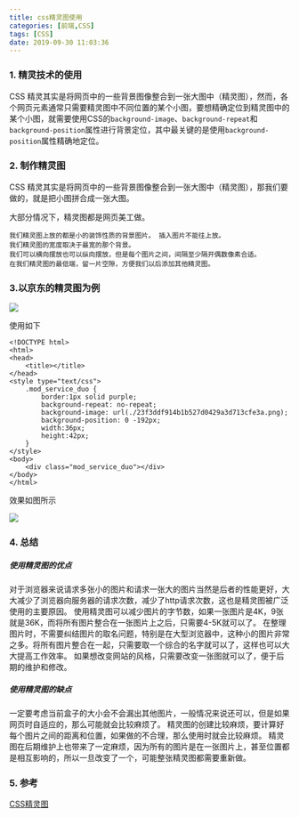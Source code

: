 ```yaml
---
title: css精灵图使用
categories: [前端,CSS]
tags: [CSS] 
date: 2019-09-30 11:03:36
---
```


### 1. 精灵技术的使用

CSS 精灵其实是将网页中的一些背景图像整合到一张大图中（精灵图），然而，各个网页元素通常只需要精灵图中不同位置的某个小图，要想精确定位到精灵图中的某个小图，就需要使用CSS的`background-image`、`background-repeat`和`background-position`属性进行背景定位，其中最关键的是使用`background-position`属性精确地定位。

### 2. 制作精灵图

CSS 精灵其实是将网页中的一些背景图像整合到一张大图中（精灵图），那我们要做的，就是把小图拼合成一张大图。

大部分情况下，精灵图都是网页美工做。

```
我们精灵图上放的都是小的装饰性质的背景图片。 插入图片不能往上放。
我们精灵图的宽度取决于最宽的那个背景。 
我们可以横向摆放也可以纵向摆放，但是每个图片之间，间隔至少隔开偶数像素合适。
在我们精灵图的最低端，留一片空隙，方便我们以后添加其他精灵图。
```
### 3.以京东的精灵图为例

![](https://i.loli.net/2019/10/29/Kw6aJsR4xQg5eBi.png)


使用如下


    <!DOCTYPE html>
    <html>
    <head>
        <title></title>
    </head>
    <style type="text/css">
        .mod_service_duo {
            border:1px solid purple;
            background-repeat: no-repeat;
            background-image: url(./23f3ddf914b1b527d0429a3d713cfe3a.png);
            background-position: 0 -192px;
            width:36px;
            height:42px;
        }
    </style>
    <body>
        <div class="mod_service_duo"></div>
    </body>
    </html>

效果如图所示

![](https://i.loli.net/2019/10/29/BVdERmPzlT5ZHix.png)


### 4. 总结

##### 使用精灵图的优点

对于浏览器来说请求多张小的图片和请求一张大的图片当然是后者的性能更好，大大减少了浏览器向服务器的请求次数，减少了http请求次数，这也是精灵图被广泛使用的主要原因。
使用精灵图可以减少图片的字节数，如果一张图片是4K，9张就是36K，而将所有图片整合在一张图片上之后，只需要4-5K就可以了。
在整理图片时，不需要纠结图片的取名问题，特别是在大型浏览器中，这种小的图片非常之多。将所有图片整合在一起，只需要取一个综合的名字就可以了，这样也可以大大提高工作效率。
如果想改变网站的风格，只需要改变一张图就可以了，便于后期的维护和修改。

##### 使用精灵图的缺点

一定要考虑当前盒子的大小会不会漏出其他图片，一般情况来说还可以，但是如果网页时自适应的，那么可能就会比较麻烦了。
精灵图的创建比较麻烦，要计算好每个图片之间的距离和位置，如果做的不合理，那么使用时就会比较麻烦。
精灵图在后期维护上也带来了一定麻烦，因为所有的图片是在一张图片上，甚至位置都是相互影响的，所以一旦改变了一个，可能整张精灵图都需要重新做。

### 5. 参考

[CSS精灵图](https://blog.csdn.net/W_mizi/article/details/83719653)